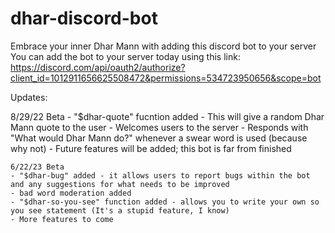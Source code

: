 # dhar-discord-bot
Embrace your inner Dhar Mann with adding this discord bot to your server
You can add the bot to your server today using this link: https://discord.com/api/oauth2/authorize?client_id=1012911656625508472&permissions=534723950656&scope=bot

Updates:

  8/29/22 Beta
    - "$dhar-quote" fucntion added - This will give a random Dhar Mann quote to the user
    - Welcomes users to the server
    - Responds with "What would Dhar Mann do?" whenever a swear word is used (because why not)
    - Future features will be added; this bot is far from finished

    6/22/23 Beta
    - "$dhar-bug" added - it allows users to report bugs within the bot and any suggestions for what needs to be improved
    - bad word moderation added
    - "$dhar-so-you-see" function added - allows you to write your own so you see statement (It's a stupid feature, I know)
    - More features to come
